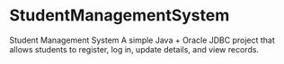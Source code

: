 # StudentManagementSystem
Student Management System A simple Java + Oracle JDBC project that allows students to register, log in, update details, and view records.
